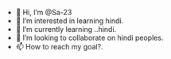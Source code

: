 - 👋 Hi, I’m @Sa-23
- 👀 I’m interested in learning hindi.
- 🌱 I’m currently learning ..hindi.
- 💞️ I’m looking to collaborate on hindi peoples.
- 📫 How to reach my goal?.

<!---
Sa-23/Sa-23 is a ✨ special ✨ repository because its `README.md` (this file) appears on your GitHub profile.
You can click the Preview link to take a look at your changes.
--->
